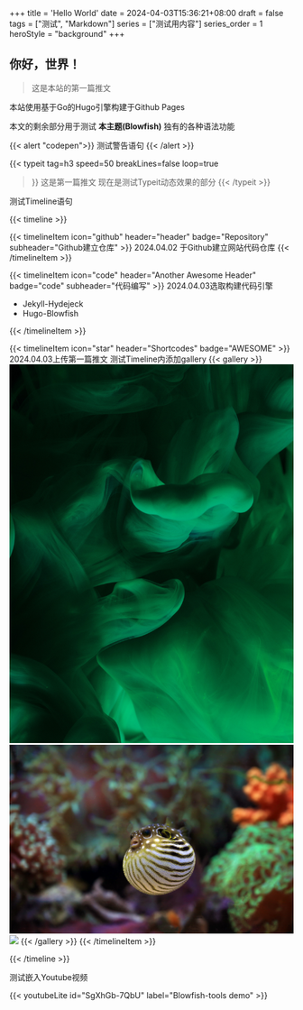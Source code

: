+++
title = 'Hello World'
date = 2024-04-03T15:36:21+08:00
draft = false
tags = ["测试", "Markdown"]
series = ["测试用内容"]
series_order = 1
heroStyle = "background"
+++

## 你好，世界！

>这是本站的第一篇推文

本站使用基于Go的Hugo引擎构建于Github Pages

本文的剩余部分用于测试 **本主题(Blowfish)** 独有的各种语法功能

{{< alert "codepen">}}
测试警告语句
{{< /alert >}}


{{< typeit 
  tag=h3
  speed=50
  breakLines=false
  loop=true
>}}
这是第一篇推文 
现在是测试Typeit动态效果的部分
{{< /typeit >}}


测试Timeline语句

{{< timeline >}}

{{< timelineItem icon="github" header="header" badge="Repository" subheader="Github建立仓库" >}}
2024.04.02 于Github建立网站代码仓库
{{< /timelineItem >}}


{{< timelineItem icon="code" header="Another Awesome Header" badge="code" subheader="代码编写" >}}
2024.04.03选取构建代码引擎
<ul>
  <li>Jekyll-Hydejeck</li>
  <li>Hugo-Blowfish</li>
</ul>
{{< /timelineItem >}}

{{< timelineItem icon="star" header="Shortcodes" badge="AWESOME" >}}
2024.04.03上传第一篇推文
测试Timeline内添加gallery
{{< gallery >}}
  <img src="img/bg.jpg" class="grid-w33" />
  <img src="img/blowfish.jpg" class="grid-w33" />
  <img src="img/iceland.jpg" class="grid-w33" />
{{< /gallery >}}
{{< /timelineItem >}}

{{< /timeline >}}


测试嵌入Youtube视频

{{< youtubeLite id="SgXhGb-7QbU" label="Blowfish-tools demo" >}}

